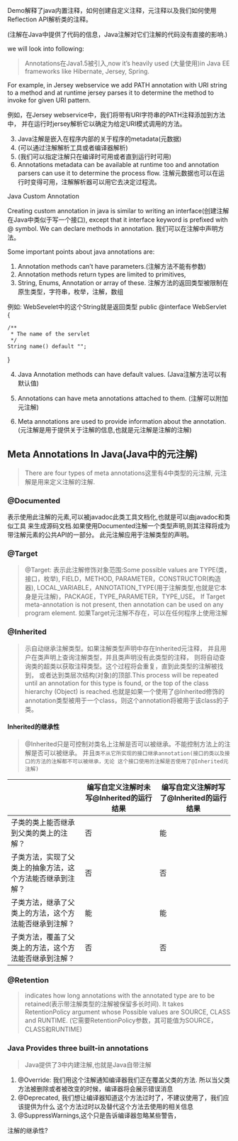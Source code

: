 Demo解释了java内置注释，如何创建自定义注释，元注释以及我们如何使用Reflection API解析类的注释。

(注解在Java中提供了代码的信息，Java注解对它们注解的代码没有直接的影响.)

we will look into following:

>Annotations在Java1.5被引入,now it’s heavily used (大量使用)in Java EE
frameworks like Hibernate, Jersey, Spring.

For example, in Jersey webservice we add PATH annotation 
with URI string to a method and at runtime jersey parses 
it to determine the method to invoke for given URI pattern.

例如，在Jersey webservice中，我们将带有URI字符串的PATH注释添加到方法中，
并在运行时jersey解析它以确定为给定URI模式调用的方法。

3. Java注解是嵌入在程序内部的关于程序的metadata(元数据)
4. (可以通过注解解析工具或者编译器解析)
5. (我们可以指定注解只在编译时可用或者直到运行时可用)
6. Annotations metadata can be available at runtime too and annotation 
parsers can use it to determine the process flow.
注解元数据也可以在运行时变得可用，注解解析器可以用它去决定过程流。

Java Custom Annotation

Creating custom annotation in java is similar to writing 
an interface(创建注解在Java中类似于写一个接口), except that 
it interface keyword is prefixed 
with @ symbol. We can declare methods in annotation.
我们可以在注解中声明方法。

Some important points about java annotations are:

1. Annotation methods can’t have parameters.(注解方法不能有参数)
2. Annotation methods return types are limited to primitives, 
3. String, Enums, Annotation or array of these.
注解方法的返回类型被限制在原生类型，字符串，枚举，注解，数组

例如: WebSevelet中的这个String就是返回类型
public @interface WebServlet {
    
    /**
     * The name of the servlet
     */
    String name() default "";
}

4. Java Annotation methods can have default values. (Java注解方法可以有默认值)

5. Annotations can have meta annotations attached to them. (注解可以附加元注解)

6. Meta annotations are used to provide information about the annotation.
(元注解是用于提供关于注解的信息,也就是元注解是注解的注解)

## Meta Annotations In Java(Java中的元注解)

>There are four types of meta annotations这里有4中类型的元注解,
元注解是用来定义注解的注解.

### @Documented

表示使用此注解的元素,可以被javadoc此类工具文档化,也就是可以由javadoc和类似工具
来生成源码文档.如果使用Documented注解一个类型声明,则其注释将成为带注解元素的公共API的一部分。
此元注解应用于注解类型的声明。

### @Target

>@Target: 表示此注解修饰对象范围:Some possible values are TYPE(类，接口，枚举), FIELD，METHOD, 
PARAMETER，CONSTRUCTOR(构造器), LOCAL_VARIABLE，ANNOTATION_TYPE(用于注解类型,也就是它本身是元注解)，PACKAGE，TYPE_PARAMETER，TYPE_USE。
If Target meta-annotation is not present, then annotation can be used on any program element.
如果Target元注解不存在，可以在任何程序上使用注解

### @Inherited

>示自动继承注解类型。如果注解类型声明中存在Inherited元注释，
并且用户在类声明上查询注解类型，并且类声明没有此类型的注释，
则将自动查询类的超类以获取注释类型。这个过程将会重复，直到此类型的注解被找到，
或者达到类层次结构(对象)的顶部.This process will be repeated until an annotation for this type is found, 
or the top of the class hierarchy (Object) is reached.也就是如果一个使用了@Inherited修饰的annotation类型被用于一个class，则这个annotation将被用于该class的子类。

#### Inherited的继承性

>@Inherited只是可控制对类名上注解是否可以被继承。不能控制方法上的注解是否可以被继承。
并且`类不从它所实现的接口继承annotation(接口的类以及接口的方法的注解都不可以被继承，无论
这个接口使用的注解是否使用了@Inherited元注解)`

<table>
    <thead>
        <tr>
            <th></th>
            <th>编写自定义注解时未写@Inherited的运行结果</th>
            <th>编写自定义注解时写了@Inherited的运行结果</th>
        </tr>
    </thead>
    <tbody>
        <tr>
            <td>子类的类上能否继承到父类的类上的注解？</td>
            <td>否</td>
            <td>能</td>
        </tr>
        <tr>
            <td>子类方法，实现了父类上的抽象方法，这个方法能否继承到注解？</td>
            <td>否</td>
            <td>否</td>
        </tr>
        <tr>
            <td>子类方法，继承了父类上的方法，这个方法能否继承到注解？</td>
            <td>能</td>
            <td>能</td>
        </tr>
        <tr>
            <td>子类方法，覆盖了父类上的方法，这个方法能否继承到注解？</td>
            <td>否</td>
            <td>否</td>
        </tr>    
    </tbody>
</table>

### @Retention 

>indicates how long annotations with the 
annotated type are to be retained(表示带注解类型的注解被保留多长时间). It takes RetentionPolicy 
argument whose Possible values are SOURCE, CLASS and RUNTIME.
(它需要RetentionPolicy参数，其可能值为SOURCE，CLASS和RUNTIME)

### Java Provides three built-in annotations

>Java提供了3中内建注解,也就是Java自带注解

1. @Override: 我们用这个注解通知编译器我们正在覆盖父类的方法.
所以当父类方法被删除或者被改变的时候，编译器将会展示错误消息
2. @Deprecated, 我们想让编译器知道这个方法过时了，不建议使用了，我们应该提供为什么
这个方法过时以及替代这个方法去使用的相关信息
3. @SuppressWarnings,这个只是告诉编译器忽略某些警告，

注解的继承性?